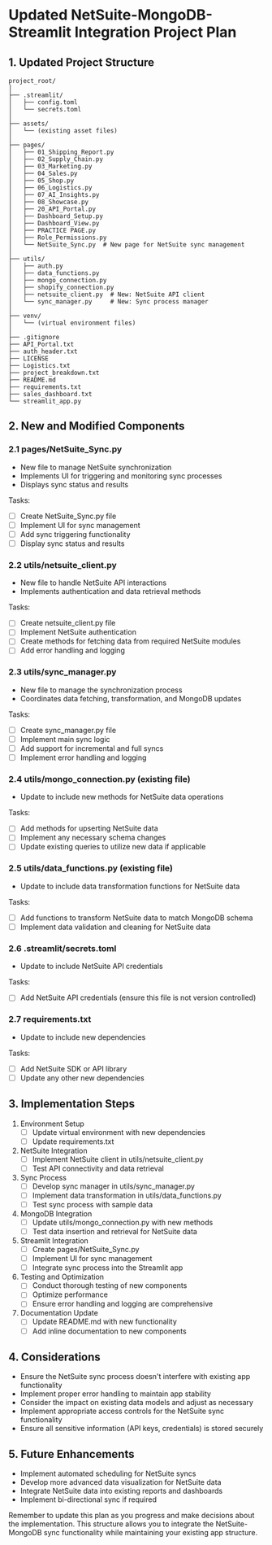 # Updated NetSuite-MongoDB-Streamlit Integration Project Plan

## 1. Updated Project Structure
```
project_root/
│
├── .streamlit/
│   ├── config.toml
│   └── secrets.toml
│
├── assets/
│   └── (existing asset files)
│
├── pages/
│   ├── 01_Shipping_Report.py
│   ├── 02_Supply_Chain.py
│   ├── 03_Marketing.py
│   ├── 04_Sales.py
│   ├── 05_Shop.py
│   ├── 06_Logistics.py
│   ├── 07_AI_Insights.py
│   ├── 08_Showcase.py
│   ├── 20_API_Portal.py
│   ├── Dashboard_Setup.py
│   ├── Dashboard_View.py
│   ├── PRACTICE PAGE.py
│   ├── Role_Permissions.py
│   └── NetSuite_Sync.py  # New page for NetSuite sync management
│
├── utils/
│   ├── auth.py
│   ├── data_functions.py
│   ├── mongo_connection.py
│   ├── shopify_connection.py
│   ├── netsuite_client.py  # New: NetSuite API client
│   └── sync_manager.py     # New: Sync process manager
│
├── venv/
│   └── (virtual environment files)
│
├── .gitignore
├── API_Portal.txt
├── auth_header.txt
├── LICENSE
├── Logistics.txt
├── project_breakdown.txt
├── README.md
├── requirements.txt
├── sales_dashboard.txt
└── streamlit_app.py
```

## 2. New and Modified Components

### 2.1 pages/NetSuite_Sync.py
- New file to manage NetSuite synchronization
- Implements UI for triggering and monitoring sync processes
- Displays sync status and results

Tasks:
- [ ] Create NetSuite_Sync.py file
- [ ] Implement UI for sync management
- [ ] Add sync triggering functionality
- [ ] Display sync status and results

### 2.2 utils/netsuite_client.py
- New file to handle NetSuite API interactions
- Implements authentication and data retrieval methods

Tasks:
- [ ] Create netsuite_client.py file
- [ ] Implement NetSuite authentication
- [ ] Create methods for fetching data from required NetSuite modules
- [ ] Add error handling and logging

### 2.3 utils/sync_manager.py
- New file to manage the synchronization process
- Coordinates data fetching, transformation, and MongoDB updates

Tasks:
- [ ] Create sync_manager.py file
- [ ] Implement main sync logic
- [ ] Add support for incremental and full syncs
- [ ] Implement error handling and logging

### 2.4 utils/mongo_connection.py (existing file)
- Update to include new methods for NetSuite data operations

Tasks:
- [ ] Add methods for upserting NetSuite data
- [ ] Implement any necessary schema changes
- [ ] Update existing queries to utilize new data if applicable

### 2.5 utils/data_functions.py (existing file)
- Update to include data transformation functions for NetSuite data

Tasks:
- [ ] Add functions to transform NetSuite data to match MongoDB schema
- [ ] Implement data validation and cleaning for NetSuite data

### 2.6 .streamlit/secrets.toml
- Update to include NetSuite API credentials

Tasks:
- [ ] Add NetSuite API credentials (ensure this file is not version controlled)

### 2.7 requirements.txt
- Update to include new dependencies

Tasks:
- [ ] Add NetSuite SDK or API library
- [ ] Update any other new dependencies

## 3. Implementation Steps

1. Environment Setup
   - [ ] Update virtual environment with new dependencies
   - [ ] Update requirements.txt

2. NetSuite Integration
   - [ ] Implement NetSuite client in utils/netsuite_client.py
   - [ ] Test API connectivity and data retrieval

3. Sync Process
   - [ ] Develop sync manager in utils/sync_manager.py
   - [ ] Implement data transformation in utils/data_functions.py
   - [ ] Test sync process with sample data

4. MongoDB Integration
   - [ ] Update utils/mongo_connection.py with new methods
   - [ ] Test data insertion and retrieval for NetSuite data

5. Streamlit Integration
   - [ ] Create pages/NetSuite_Sync.py
   - [ ] Implement UI for sync management
   - [ ] Integrate sync process into the Streamlit app

6. Testing and Optimization
   - [ ] Conduct thorough testing of new components
   - [ ] Optimize performance
   - [ ] Ensure error handling and logging are comprehensive

7. Documentation Update
   - [ ] Update README.md with new functionality
   - [ ] Add inline documentation to new components

## 4. Considerations

- Ensure the NetSuite sync process doesn't interfere with existing app functionality
- Implement proper error handling to maintain app stability
- Consider the impact on existing data models and adjust as necessary
- Implement appropriate access controls for the NetSuite sync functionality
- Ensure all sensitive information (API keys, credentials) is stored securely

## 5. Future Enhancements

- Implement automated scheduling for NetSuite syncs
- Develop more advanced data visualization for NetSuite data
- Integrate NetSuite data into existing reports and dashboards
- Implement bi-directional sync if required

Remember to update this plan as you progress and make decisions about the implementation. This structure allows you to integrate the NetSuite-MongoDB sync functionality while maintaining your existing app structure.